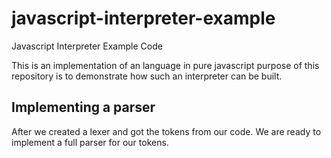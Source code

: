 # javascript-interpreter-example

Javascript Interpreter Example Code

This is an implementation of an language in pure javascript purpose of this repository is to demonstrate how such an interpreter can be built.

## Implementing a parser

After we created a lexer and got the tokens from our code. We are ready to implement a full parser for our tokens.